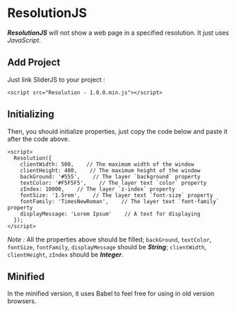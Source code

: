# ResolutionJS

***ResolutionJS*** will not show a web page in a specified resolution. It just uses *JavaScript*.

## Add Project

Just link SliderJS to your project :
```
<script src="Resolution - 1.0.0.min.js"></script>
```

## Initializing

Then, you should initialize properties, just copy the code below and paste it after the code above.
```
<script>
  Resolution({
    clientWidth: 500,    // The maximum width of the window
    clientHeight: 400,    // The maximum height of the window
    backGround: '#555',    // The layer `background` property
    textColor: '#F5F5F5',    // The layer text `color` property
    zIndex: 10000,    // The layer `z-index` property
    fontSize: '1.5rem',    // The layer text `font-size` property
    fontFamily: 'TimesNewRoman',    // The layer text `font-family` property
    displayMessage: 'Lorem Ipsum'    // A text for displaying
  });
</script>
```
*Note :* All the properties above should be filled; `backGround`, `textColor`, `fontSize`, `fontFamily`, `displayMessage` should be ***String***; `clientWidth`, `clientHeight`, `zIndex` should be ***Integer***.

## Minified

In the minified version, it uses Babel to feel free for using in old version browsers.
